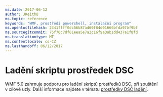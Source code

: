 ```yaml
---
ms.date: 2017-06-12
author: JKeithB
ms.topic: reference
keywords: "WMF, prostředí powershell, instalační program"
ms.openlocfilehash: 2341ffff0dc56b87ad69f84d01666bfda97bf9bf
ms.sourcegitcommit: 75f70c7df01eea5e7a2c16f9a3ab1dd437a1f8fd
ms.translationtype: MT
ms.contentlocale: cs-CZ
ms.lasthandoff: 06/12/2017
---
```

# <a name="dsc-resource-script-debugging"></a>Ladění skriptu prostředek DSC

WMF 5.0 zahrnuje podporu pro ladění skriptů prostředků DSC, při spuštění v cílové uzly.
Další informace najdete v tématu [prostředky DSC ladění](https://msdn.microsoft.com/powershell/dsc/debugresource).

